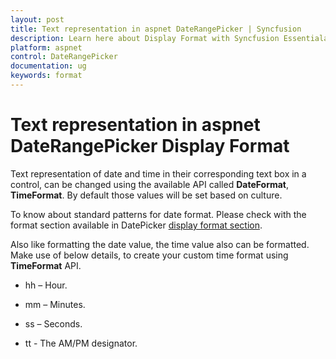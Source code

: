 ```yaml
---
layout: post
title: Text representation in aspnet DateRangePicker | Syncfusion
description: Learn here about Display Format with Syncfusion Essentialaspnet DateRangePicker control, its elements, and more.
platform: aspnet
control: DateRangePicker
documentation: ug
keywords: format
---
```


# Text representation in aspnet DateRangePicker Display Format

Text representation of date and time in their corresponding text box in a control, can be changed using the available API called **DateFormat**, **TimeFormat**.  By default those values will be set based on culture. 

To know about standard patterns for date format. Please check with the format section available in DatePicker [display format section](https://help.syncfusion.com/js/datepicker/display-format).

Also like formatting the date value, the time value also can be formatted. Make use of below details, to create your custom time format using **TimeFormat** API.

* hh – Hour.

* mm – Minutes.

* ss – Seconds.

* tt - The AM/PM designator.

